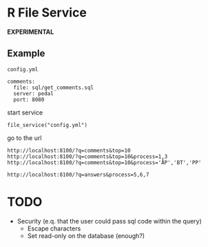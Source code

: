 # R File Service

**EXPERIMENTAL**

## Example

`config.yml`

```
comments:
  file: sql/get_comments.sql
  server: pedal
  port: 8080
```

start service

```
file_service("config.yml")
```

go to the url
```
http://localhost:8100/?q=comments&top=10
http://localhost:8100/?q=comments&top=10&process=1,3
http://localhost:8100/?q=comments&top=10&process='ÅP','BT','PP'

http://localhost:8100/?q=answers&process=5,6,7
```

# TODO

- Security (e.q. that the user could pass sql code within the query)
  - Escape characters
  - Set read-only on the database (enough?)

